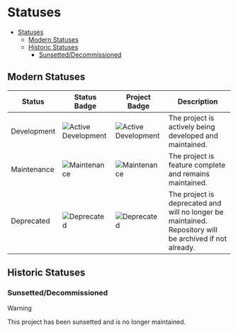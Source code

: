 # Statuses

- [Statuses](#statuses)
  - [Modern Statuses](#modern-statuses)
  - [Historic Statuses](#historic-statuses)
    - [Sunsetted/Decommissioned](#sunsetteddecommissioned)

## Modern Statuses

| Status      | Status Badge                                                                                                         | Project Badge                                                                                           | Description                                                                                             |
| ----------- | -------------------------------------------------------------------------------------------------------------------- | ------------------------------------------------------------------------------------------------------- | ------------------------------------------------------------------------------------------------------- |
| Development | ![Active Development](https://img.shields.io/badge/Development-8A2BE2?style=for-the-badge&color=ff9500&label=Status) | ![Active Development](https://img.shields.io/badge/Development-8A2BE2?style=for-the-badge&color=ff9500) | The project is actively being developed and maintained.                                                 |
| Maintenance | ![Maintenance](https://img.shields.io/badge/Maintenance-8A2BE2?style=for-the-badge&color=19e650&label=Status)        | ![Maintenance](https://img.shields.io/badge/Maintenance-8A2BE2?style=for-the-badge&color=19e650)        | The project is feature complete and remains maintained.                                                 |
| Deprecated  | ![Deprecated](https://img.shields.io/badge/Deprecated-8A2BE2?style=for-the-badge&color=ff0000&label=Status)          | ![Deprecated](https://img.shields.io/badge/Deprecated-8A2BE2?style=for-the-badge&color=ff0000)          | The project is deprecated and will no longer be maintained. Repository will be archived if not already. |

## Historic Statuses

### Sunsetted/Decommissioned

> [!WARNING]
> This project has been sunsetted and is no longer maintained.
